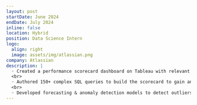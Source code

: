 ```yaml
---
layout: post
startDate: June 2024
endDate: July 2024
inline: false
location: Hybrid
position: Data Science Intern
logo:
  align: right
  image: assets/img/atlassian.png
company: Atlassian
description: |
  ◦ Created a performance scorecard dashboard on Tableau with relevant metrics used by 50+ stakeholders to get a comprehensive understanding of business, customer and product health and highlight the areas of success and pinpoint the issues
  <br>
  ◦ Authored 150+ complex SQL queries to build the scorecard to gain an extensive understanding of business, customer, and product health.
  <br>
  ◦ Developed forecasting & anomaly detection models to detect outliers & predict the metric values to benchmark against the truth values.
---
```


